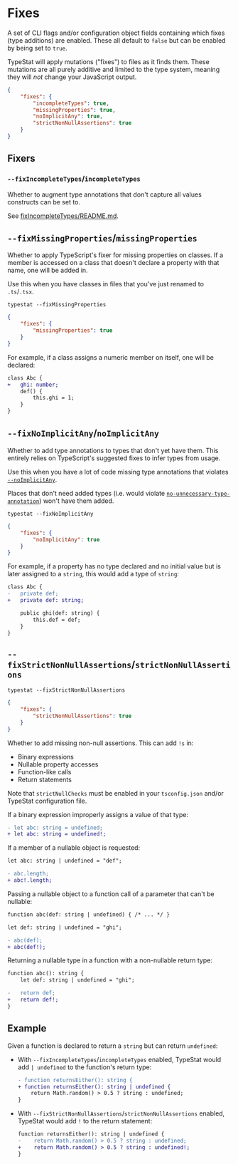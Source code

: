 # Fixes

A set of CLI flags and/or configuration object fields containing which fixes (type additions) are enabled.
These all default to `false` but can be enabled by being set to `true`.

TypeStat will apply mutations ("fixes") to files as it finds them.
These mutations are all purely additive and limited to the type system, meaning they will _not_ change your JavaScript output.

```json
{
    "fixes": {
        "incompleteTypes": true,
        "missingProperties": true,
        "noImplicitAny": true,
        "strictNonNullAssertions": true
    }
}
```

## Fixers

### `--fixIncompleteTypes`/`incompleteTypes`

Whether to augment type annotations that don't capture all values constructs can be set to.

See [fixIncompleteTypes/README.md](../src/mutators/builtIn/fixIncompleteTypes/README.md).

## `--fixMissingProperties`/`missingProperties`

Whether to apply TypeScript's fixer for missing properties on classes.
If a member is accessed on a class that doesn't declare a property with that name, one will be added in.

Use this when you have classes in files that you've just renamed to `.ts`/`.tsx`.

```shell
typestat --fixMissingProperties
```

```json
{
    "fixes": {
        "missingProperties": true
    }
}
```

For example, if a class assigns a numeric member on itself, one will be declared:

```diff
class Abc {
+   ghi: number;
    def() {
        this.ghi = 1;
    }
}
```

## `--fixNoImplicitAny`/`noImplicitAny`

Whether to add type annotations to types that don't yet have them.
This entirely relies on TypeScript's suggested fixes to infer types from usage.

Use this when you have a lot of code missing type annotations that violates [`--noImplicitAny`](https://basarat.gitbooks.io/typescript/docs/options/noImplicitAny.html).

Places that don't need added types (i.e. would violate [`no-unnecessary-type-annotation`](https://github.com/ajafff/tslint-consistent-codestyle/blob/master/docs/no-unnecessary-type-annotation.md))
won't have them added.

```shell
typestat --fixNoImplicitAny
```

```json
{
    "fixes": {
        "noImplicitAny": true
    }
}
```

For example, if a property has no type declared and no initial value but is later assigned to a `string`, this would add a type of `string`:

```diff
class Abc {
-   private def;
+   private def: string;

    public ghi(def: string) {
        this.def = def;
    }
}
```

<!--
## `--fixNoImplicitThis`/`noImplicitThis`

```shell
typestat --fixNoImplicitThis
```

```json
{
    "fixes": {
        "noImplicitThis": true
    }
}
```

> ❌ Coming soon! ❌
>
> Blocked on https://github.com/Microsoft/TypeScript/issues/28964.
-->

## `--fixStrictNonNullAssertions`/`strictNonNullAssertions`

```shell
typestat --fixStrictNonNullAssertions
```

```json
{
    "fixes": {
        "strictNonNullAssertions": true
    }
}
```

Whether to add missing non-null assertions.
This can add `!s` in:

* Binary expressions
* Nullable property accesses
* Function-like calls
* Return statements

Note that `strictNullChecks` must be enabled in your `tsconfig.json` and/or TypeStat configuration file.

If a binary expression improperly assigns a value of that type:

```diff
- let abc: string = undefined;
+ let abc: string = undefined!;
```

If a member of a nullable object is requested:

```diff
let abc: string | undefined = "def";

- abc.length;
+ abc!.length;
```

Passing a nullable object to a function call of a parameter that can't be nullable:

```diff
function abc(def: string | undefined) { /* ... */ }

let def: string | undefined = "ghi";

- abc(def);
+ abc(def!);
```

Returning a nullable type in a function with a non-nullable return type:

```diff
function abc(): string {
    let def: string | undefined = "ghi";

-   return def;
+   return def!;
}
```

## Example

Given a function is declared to return a `string` but can return `undefined`:

* With `--fixIncompleteTypes`/`incompleteTypes` enabled, TypeStat would add `| undefined` to the function's return type:

    ```diff
    - function returnsEither(): string {
    + function returnsEither(): string | undefined {
        return Math.random() > 0.5 ? string : undefined;
    }
    ```

* With `--fixStrictNonNullAssertions`/`strictNonNullAssertions` enabled, TypeStat would add `!` to the return statement:

    ```diff
    function returnsEither(): string | undefined {
    -    return Math.random() > 0.5 ? string : undefined;
    +    return Math.random() > 0.5 ? string : undefined!;
    }
    ```
